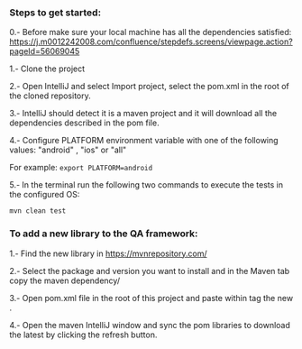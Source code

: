 ### Steps to get started:

0.- Before make sure your local machine has all the dependencies satisfied:
https://j.m0012242008.com/confluence/stepdefs.screens/viewpage.action?pageId=56069045

1.- Clone the project
 
2.- Open IntelliJ and select Import project, select the pom.xml in the root of the cloned repository.

3.- IntelliJ should detect it is a maven project and it will download all the dependencies described in the pom file.

4.- Configure PLATFORM environment variable with one of the following values: "android" , "ios" or "all"

For example: `export PLATFORM=android`

5.- In the terminal run the following two commands to execute the tests in the configured OS:

`mvn clean test`

    
### To add a new library to the QA framework:

1.- Find the new library in https://mvnrepository.com/

2.- Select the package and version you want to install and in the Maven tab copy the maven dependency/

3.- Open pom.xml file in the root of this project and paste within <dependencies> tag the new <dependency>.

4.- Open the maven IntelliJ window and sync the pom libraries to download the latest by clicking the refresh button. 


